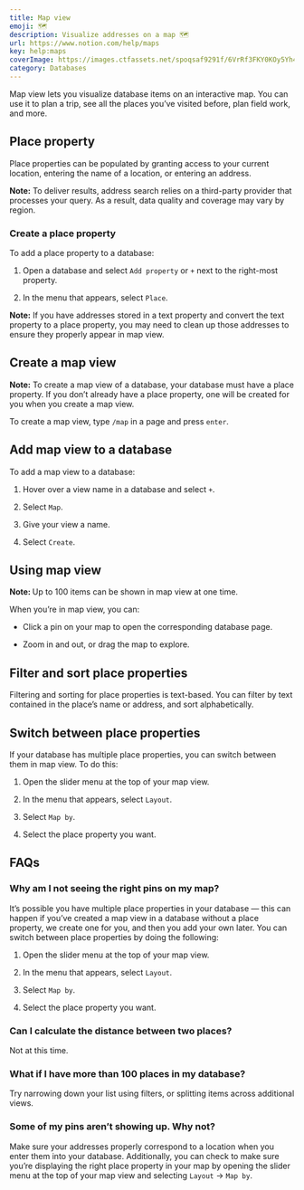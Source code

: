 ```yaml
---
title: Map view
emoji: 🗺️
description: Visualize addresses on a map 🗺️
url: https://www.notion.com/help/maps
key: help:maps
coverImage: https://images.ctfassets.net/spoqsaf9291f/6VrRf3FKY0KOy5Yh4IbKOB/44835febcd83c6abdd64239f829f2135/Reference_Visuals_Group_168.png
category: Databases
---
```


Map view lets you visualize database items on an interactive map. You can use it to plan a trip, see all the places you’ve visited before, plan field work, and more.

## Place property

Place properties can be populated by granting access to your current location, entering the name of a location, or entering an address.

**Note:** To deliver results, address search relies on a third-party provider that processes your query. As a result, data quality and coverage may vary by region.

### Create a place property

To add a place property to a database:

1. Open a database and select `Add property` or `+` next to the right-most property.

2. In the menu that appears, select `Place`.

**Note:** If you have addresses stored in a text property and convert the text property to a place property, you may need to clean up those addresses to ensure they properly appear in map view.

## Create a map view

**Note:** To create a map view of a database, your database must have a place property. If you don’t already have a place property, one will be created for you when you create a map view.

To create a map view, type `/map` in a page and press `enter`.

## Add map view to a database

To add a map view to a database:

1. Hover over a view name in a database and select `+`.

2. Select `Map`.

3. Give your view a name.

4. Select `Create`.

## Using map view

**Note:&#x20;**&#x55;p to 100 items can be shown in map view at one time.

When you’re in map view, you can:

* Click a pin on your map to open the corresponding database page.

* Zoom in and out, or drag the map to explore.

## Filter and sort place properties

Filtering and sorting for place properties is text-based. You can filter by text contained in the place’s name or address, and sort alphabetically.

## Switch between place properties

If your database has multiple place properties, you can switch between them in map view. To do this:

1. Open the slider menu at the top of your map view.

2. In the menu that appears, select `Layout`.

3. Select `Map by`.

4. Select the place property you want.


## FAQs

### Why am I not seeing the right pins on my map?

It’s possible you have multiple place properties in your database — this can happen if you’ve created a map view in a database without a place property, we create one for you, and then you add your own later. You can switch between place properties by doing the following:

1. Open the slider menu at the top of your map view.

2. In the menu that appears, select `Layout`.

3. Select `Map by`.

4. Select the place property you want.


### Can I calculate the distance between two places?

Not at this time.


### What if I have more than 100 places in my database?

Try narrowing down your list using filters, or splitting items across additional views.


### Some of my pins aren’t showing up. Why not?

Make sure your addresses properly correspond to a location when you enter them into your database. Additionally, you can check to make sure you’re displaying the right place property in your map by opening the slider menu at the top of your map view and selecting `Layout` → `Map by`.
